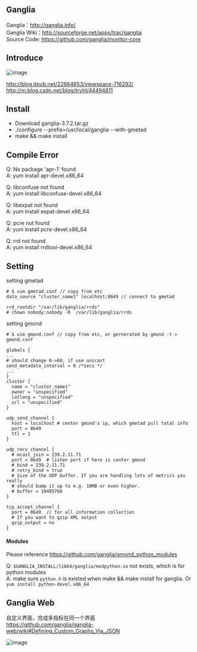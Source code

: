 Ganglia
---------
Ganglia：http://ganglia.info/  
Ganglia Wiki：http://sourceforge.net/apps/trac/ganglia  
Source Code: https://github.com/ganglia/monitor-core  

Introduce
----------
![image](http://blog.itpub.net/attachments/2012/02/22664653_201202142044241.jpg)  

http://blog.itpub.net/22664653/viewspace-716292/  
http://m.blog.csdn.net/blog/tryhl/44494811  

Install
---------
* Download ganglia-3.7.2.tar.gz
* ./configure --prefix=/usr/local/ganglia --with-gmetad
* make && make install

Compile Error
---------
Q: No package 'apr-1' found  
A: yum install apr-devel.x86_64  

Q: libconfuse not found  
A: yum install libconfuse-devel.x86_64  

Q: libexpat not found  
A: yum install expat-devel.x86_64  

Q: pcre not found  
A: yum install pcre-devel.x86_64  

Q: rrd not found  
A: yum install rrdtool-devel.x86_64  

Setting
---------
setting gmetad

  ```
  # $ vim gmetad.conf // copy from etc
  data_source "cluster_name1" localhost:8649 // connect to gmetad

  rrd_rootdir "/var/lib/ganglia/rrds"
  # chown nobody:nobody -R  /var/lib/ganglia/rrds
  ```

setting gmond
  ```
  # $ vim gmond.conf // copy from etc, or gernerated by gmond -t > gmond.conf

  globals {
  ...
  # should change 0->60, if use unicast
  send_metadata_interval = 0 /*secs */
  ...
  }
  cluster {
    name = "cluster_name1"
    owner = "unspecified"
    latlong = "unspecified"
    url = "unspecified"
  }

  udp_send_channel {
    host = localhost # center gmond's ip, which gmetad pull total info
    port = 8649
    ttl = 1
  }

  udp_recv_channel {
    # mcast_join = 239.2.11.71
    port = 8649  # listen port if here is center gmond
    # bind = 239.2.11.71
    # retry_bind = true
    # Size of the UDP buffer. If you are handling lots of metrics you really
    # should bump it up to e.g. 10MB or even higher.
    # buffer = 10485760
  }

  tcp_accept_channel {
    port = 8649  // for all information collection
    # If you want to gzip XML output
    gzip_output = no
  }
  ```

#### Modules
Please reference https://github.com/ganglia/gmond_python_modules  

Q: `$GANGLIA_INSTALL/lib64/ganglia/modpython.so` not exists, which is for python modules  
A: make sure `python.h` is existed when make && make install for ganglia. Or `yum install python-devel.x86_64`  

## Ganglia Web
自定义界面，完成多指标在同一个界面   
https://github.com/ganglia/ganglia-web/wiki#Defining_Custom_Graphs_Via_JSON  

![image](https://github.com/ganglia/ganglia-web/wiki/network_report.png)
